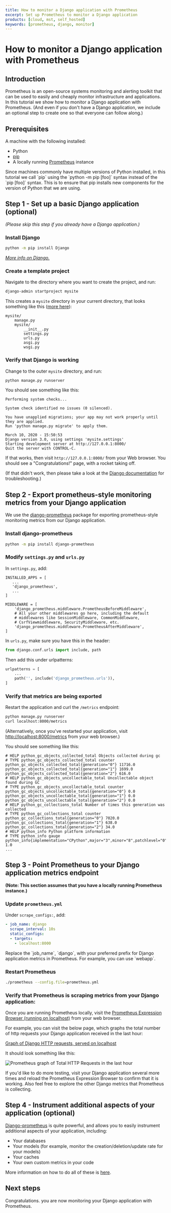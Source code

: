```yaml
---
title: How to monitor a Django application with Prometheus
excerpt: Set up Prometheus to monitor a Django application
products: [cloud, mst, self_hosted]
keywords: [prometheus, django, monitor]
---
```


# How to monitor a Django application with Prometheus

## Introduction

Prometheus is an open-source systems monitoring and alerting toolkit that can be
used to easily and cheaply monitor infrastructure and applications. In this
tutorial we show how to monitor a Django application with Prometheus. (And even
if you don't have a Django application, we include an optional step to create
one so that everyone can follow along.)

## Prerequisites

A machine with the following installed:

*   Python
*   [pip][get-pip]
*   A locally running [Prometheus][get-prometheus] instance

<Highlight type="tip">
Since machines commonly have multiple versions of Python
installed, in this tutorial we call `pip` using the `python -m pip [foo]`
syntax instead of the `pip [foo]` syntax. This is to ensure that pip installs
new components for the version of Python that we are using.
</Highlight>

## Step 1 - Set up a basic Django application (optional)

*(Please skip this step if you already have a Django application.)*

### Install Django

```bash
python -m pip install Django
```

*[More info on Django.][get-django]*

### Create a template project

Navigate to the directory where you want to create the project,
and run:

```bash
django-admin startproject mysite
```

This creates a `mysite` directory in your current directory, that looks
something like this ([more here][django-first-app]):

```
mysite/
    manage.py
    mysite/
        __init__.py
        settings.py
        urls.py
        asgi.py
        wsgi.py
```

### Verify that Django is working

Change to the outer `mysite` directory, and run:

```bash
python manage.py runserver
```

You should see something like this:

````
Performing system checks...

System check identified no issues (0 silenced).

You have unapplied migrations; your app may not work properly until they are applied.
Run 'python manage.py migrate' to apply them.

March 10, 2020 - 15:50:53
Django version 3.0, using settings 'mysite.settings'
Starting development server at http://127.0.0.1:8000/
Quit the server with CONTROL-C.
````

If that works, then visit `http://127.0.0.1:8000/` from your Web browser.
You should see a "Congratulations!" page, with a rocket taking off.

(If that didn't work, then please take a look at the
[Django documentation][django-first-app] for troubleshooting.)

## Step 2 - Export prometheus-style monitoring metrics from your Django application

We use the [django-prometheus][get-django-prometheus] package for
exporting prometheus-style monitoring metrics from our Django application.

### Install django-prometheus

```bash
python -m pip install django-prometheus
```

### Modify `settings.py` and `urls.py`

In `settings.py`, add:

```
INSTALLED_APPS = [
   ...
   'django_prometheus',
   ...
]

MIDDLEWARE = [
    'django_prometheus.middleware.PrometheusBeforeMiddleware',
    # All your other middlewares go here, including the default
    # middlewares like SessionMiddleware, CommonMiddleware,
    # CsrfViewmiddleware, SecurityMiddleware, etc.
    'django_prometheus.middleware.PrometheusAfterMiddleware',
]
```

In `urls.py`, make sure you have this in the header:

```python
from django.conf.urls import include, path
```

Then add this under urlpatterns:

```python
urlpatterns = [
    ...
    path('', include('django_prometheus.urls')),
]
```

### Verify that metrics are being exported

Restart the application and curl the `/metrics` endpoint:

```bash
python manage.py runserver
curl localhost:8000/metrics
```

(Alternatively, once you've restarted your application,
visit [http://localhost:8000/metrics][localhost-metrics]
from your web browser.)

You should see something like this:

```
# HELP python_gc_objects_collected_total Objects collected during gc
# TYPE python_gc_objects_collected_total counter
python_gc_objects_collected_total{generation="0"} 11716.0
python_gc_objects_collected_total{generation="1"} 1699.0
python_gc_objects_collected_total{generation="2"} 616.0
# HELP python_gc_objects_uncollectable_total Uncollectable object found during GC
# TYPE python_gc_objects_uncollectable_total counter
python_gc_objects_uncollectable_total{generation="0"} 0.0
python_gc_objects_uncollectable_total{generation="1"} 0.0
python_gc_objects_uncollectable_total{generation="2"} 0.0
# HELP python_gc_collections_total Number of times this generation was collected
# TYPE python_gc_collections_total counter
python_gc_collections_total{generation="0"} 7020.0
python_gc_collections_total{generation="1"} 638.0
python_gc_collections_total{generation="2"} 34.0
# HELP python_info Python platform information
# TYPE python_info gauge
python_info{implementation="CPython",major="3",minor="8",patchlevel="0",version="3.8.0"} 1.0
...
```

## Step 3 - Point Prometheus to your Django application metrics endpoint

**(Note: This section assumes that you have a locally running Prometheus
instance.)**

### Update `prometheus.yml`

Under `scrape_configs:`, add:

```yaml
- job_name: django
  scrape_interval: 10s
  static_configs:
  - targets:
    - localhost:8000
```

<Highlight type="note">
Replace the `job_name`, `django`, with your preferred prefix for Django
application metrics in Prometheus. For example, you can use `webapp`.
</Highlight>

### Restart Prometheus

```bash
./prometheus --config.file=prometheus.yml
```

### Verify that Prometheus is scraping metrics from your Django application:

Once you are running Prometheus locally, visit the
[Prometheus Expression Browser (running on localhost)][localhost-prom-browser]
from your web browser.

For example, you can visit the below page, which graphs the total number of
http requests your Django application received in the last hour:

[Graph of Django HTTP requests, served on localhost][localhost-prom-example]

It should look something like this:

<img class="main-content__illustration" src="https://assets.iobeam.com/images/docs/screenshots-for-tutorial-django-prometheus/prom_expression_browser.png" alt="Prometheus graph of Total HTTP Requests in the last hour"/>

If you'd like to do more testing, visit your Django application several
more times and reload the Prometheus Expression Browser to confirm that it
is working. Also feel free to explore the other Django metrics that
Prometheus is collecting.

## Step 4 - Instrument additional aspects of your application (optional)

[Django-prometheus][get-django-prometheus] is quite powerful, and allows
you to easily instrument additional aspects of your application, including:

*   Your databases
*   Your models (for example, monitor the creation/deletion/update rate for your models)
*   Your caches
*   Your own custom metrics in your code

More information on how to do all of these is
[here][get-django-prometheus-more].

## Next steps [](#next-steps)

Congratulations. you are now monitoring your Django application with Prometheus.

[django-first-app]: https://docs.djangoproject.com/en/3.0/intro/tutorial01/
[get-django-prometheus-more]: https://github.com/korfuri/django-prometheus#monitoring-your-databases
[get-django-prometheus]: https://github.com/korfuri/django-prometheus
[get-django]: https://docs.djangoproject.com/en/3.0/topics/install/
[get-pip]: https://pip.pypa.io/en/latest/installing/#installing-with-get-pip-py
[get-prometheus]: https://prometheus.io/docs/prometheus/latest/installation/
[localhost-metrics]: http://localhost:8000/metrics
[localhost-prom-browser]: http://localhost:9090/graph
[localhost-prom-example]: http://localhost:9090/graph?g0.range_input=1h&g0.stacked=1&g0.expr=django_http_requests_total_by_method_total&g0.tab=0
